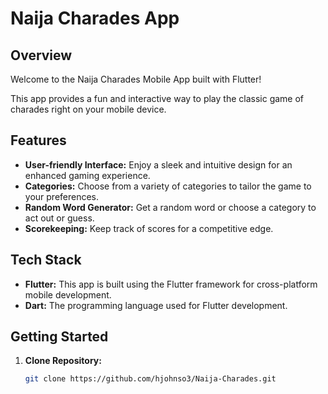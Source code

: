 # Naija Charades App

## Overview

Welcome to the Naija Charades Mobile App built with Flutter! 

This app provides a fun and interactive way to play the classic game of charades right on your mobile device.

## Features

- **User-friendly Interface:** Enjoy a sleek and intuitive design for an enhanced gaming experience.
- **Categories:** Choose from a variety of categories to tailor the game to your preferences.
- **Random Word Generator:** Get a random word or choose a category to act out or guess.
- **Scorekeeping:** Keep track of scores for a competitive edge.

## Tech Stack

- **Flutter:** This app is built using the Flutter framework for cross-platform mobile development.
- **Dart:** The programming language used for Flutter development.

## Getting Started

1. **Clone Repository:**
   ```bash
   git clone https://github.com/hjohnso3/Naija-Charades.git


